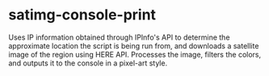 # satimg-console-print

Uses IP information obtained through IPInfo's API to determine the approximate location the script is being run from, and downloads a satellite image of the region using HERE API. Processes the image, filters the colors, and outputs it to the console in a pixel-art style. 
